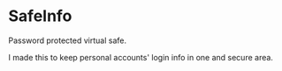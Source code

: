 # SafeInfo
Password protected virtual safe.

I made this to keep personal accounts' login info in one and secure area.
